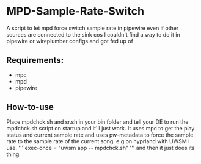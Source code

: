 # MPD-Sample-Rate-Switch
A script to let mpd force switch sample rate in pipewire even if other sources are connected to the sink cos I couldn't find a way to do it in pipewire or wireplumber configs and got fed up of
## Requirements:
* mpc
* mpd
* pipewire
## How-to-use
Place mpdchck.sh and sr.sh in your bin folder and tell your DE to run the mpdchck.sh script on startup and it'll just work. It uses mpc to get the play status and current sample rate and uses pw-metadata to force the sample rate to the sample rate of the current song.
e.g on hyprland with UWSM I use.
'''
exec-once = "uwsm app -- mpdchck.sh"
'''
and then it just does its thing.
